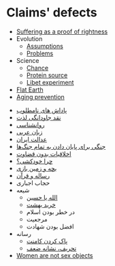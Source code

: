 # Claims' defects

- [Suffering as a proof of rightness](suffering-rightness)
- Evolution
    - [Assumptions](evolution/assumptions)
    - [Problems](evolution/problems)
- Science
    - [Chance](chance)
    - [Protein source](protein-source)
    - [Libet experiment](libet-experiment)
- [Flat Earth](flat-earth)
- [Aging prevention](aging-prevention)

<ul>
    <li>
        <a href="/path/claims-defects/non-favorable-rewards">پاداش های نامطلوب</a>
    </li>
    <li>
        <a href="/path/claims-defects/eternal-pleasure-criticism">نقد جاودانگی لذت</a>
    </li>
    <li>
        <a href="/path/claims-defects/psychology">روانشناسی</a>
    </li>
    <li>
        <a href="/path/claims-defects/arabic-language">زبان عربی</a>
    </li>
    <li>
        <a href="/path/claims-defects/iran-justice">عدالت ایران</a>
    </li>
    <li>
        <a href="/path/claims-defects/the-war-to-end-all-wars">جنگی برای پایان دادن به تمام جنگ‌ها</a>
    </li>
    <li>
        <a href="/path/claims-defects/morality-without-judgement">اخلاقیات بدون قضاوت</a>
    </li>
    <li>
        <a href="/path/claims-defects/why-suicide">چرا خودکشی؟</a>
    </li>
    <li>
        <a href="/path/claims-defects/kid-and-playground">بچه و زمین بازی</a>
    </li>
    <li>
        <a href="/path/claims-defects/risalah-and-quran">رساله و قرآن</a>
    </li>
    <li>
        حجاب اجباری
    </li>
    <li>
        <span>شیعه</span>
        <ul>
            <li>
                <a href="/path/claims-defects/shia/allah-or-husayn">الله یا حسین</a>
            </li>
            <li>
                <a href="/path/claims-defects/shia/purchasing-heaven">خرید بهشت</a>
            </li>
            <li>
                در خطر بودن اسلام
            </li>
            <li>
                مرجعیت
            </li>
            <li>
                افضل بودن شهادت
            </li>
        </ul>
    </li>
    <li>
        <span>رسانه</span>
        <ul>
            <li>
                <a href="/path/claims-defects/media/deleting-comment">پاک کردن کامنت</a>
            </li>
            <li>
                <a href="/path/claims-defects/media/tampering-shows-weakness">تحریف، نشانه ضعف</a>
            </li>
        </ul>
    </li>
    <li>
        <a href='/path/claims-defects/women-are-not-sex-objects'>Women are not sex objects</a>
    </li>
</ul>
